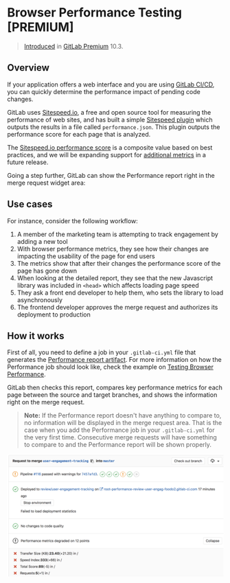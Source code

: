 # Browser Performance Testing **[PREMIUM]**

> [Introduced](https://gitlab.com/gitlab-org/gitlab-ee/merge_requests/3507)
in [GitLab Premium](https://about.gitlab.com/pricing/) 10.3.

## Overview

If your application offers a web interface and you are using
[GitLab CI/CD](../../../ci/README.md), you can quickly determine the performance
impact of pending code changes.

GitLab uses [Sitespeed.io](https://www.sitespeed.io), a free and open source
tool for measuring the performance of web sites, and has built a simple
[Sitespeed plugin](https://gitlab.com/gitlab-org/gl-performance)
which outputs the results in a file called `performance.json`. This plugin
outputs the performance score for each page that is analyzed.

The [Sitespeed.io performance score](http://examples.sitespeed.io/6.0/2017-11-23-23-43-35/help.html)
is a composite value based on best practices, and we will be expanding support
for [additional metrics](https://gitlab.com/gitlab-org/gitlab-ee/issues/4370)
in a future release.

Going a step further, GitLab can show the Performance report right
in the merge request widget area:

## Use cases

For instance, consider the following workflow:

1. A member of the marketing team is attempting to track engagement by adding a new tool
1. With browser performance metrics, they see how their changes are impacting the usability of the page for end users
1. The metrics show that after their changes the performance score of the page has gone down
1. When looking at the detailed report, they see that the new Javascript library was included in `<head>` which affects loading page speed
1. They ask a front end developer to help them, who sets the library to load asynchronously
1. The frontend developer approves the merge request and authorizes its deployment to production

## How it works

First of all, you need to define a job in your `.gitlab-ci.yml` file that generates the
[Performance report artifact](../../../ci/yaml/README.md#artifactsreportsperformance).
For more information on how the Performance job should look like, check the
example on [Testing Browser Performance](../../../ci/examples/browser_performance.md).

GitLab then checks this report, compares key performance metrics for each page
between the source and target branches, and shows the information right on the merge request.

>**Note:**
If the Performance report doesn't have anything to compare to, no information
will be displayed in the merge request area. That is the case when you add the
Performance job in your `.gitlab-ci.yml` for the very first time.
Consecutive merge requests will have something to compare to and the Performance
report will be shown properly.

![Performance Widget](img/browser_performance_testing.png)
